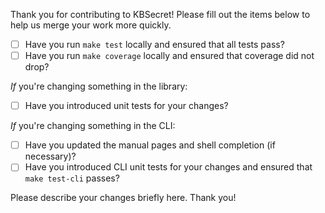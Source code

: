 Thank you for contributing to KBSecret! Please fill out the items below to help us merge
your work more quickly.

- [ ] Have you run `make test` locally and ensured that all tests pass?
- [ ] Have you run `make coverage` locally and ensured that coverage did not drop?

*If* you're changing something in the library:
- [ ] Have you introduced unit tests for your changes?

*If* you're changing something in the CLI:
- [ ] Have you updated the manual pages and shell completion (if necessary)?
- [ ] Have you introduced CLI unit tests for your changes and ensured that `make test-cli` passes?

Please describe your changes briefly here. Thank you!
